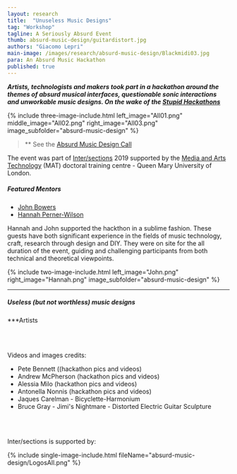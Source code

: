 ```yaml
---
layout: research
title:  "Unuseless Music Designs"
tag: "Workshop"
tagline: A Seriously Absurd Event
thumb: absurd-music-design/guitardistort.jpg
authors: "Giacomo Lepri"
main-image: /images/research/absurd-music-design/Blackmidi03.jpg
para: An Absurd Music Hackathon
published: true
---
```


***Artists, technologists and makers took part in a hackathon around the themes of absurd musical interfaces, questionable sonic interactions and unworkable music designs. On the wake of the [Stupid Hackathons](https://gist.github.com/cheeaun/c3fe6cbb11aef1e146a3474dccf63b87)***

{% include three-image-include.html left_image="All01.png" middle_image="All02.png" right_image="All03.png" image_subfolder="absurd-music-design" %}

>** See the [Absurd Music Design Call](http://instrumentslab.org/news/events/2019/08/08/absurd-november-2019.html)

The event was part of [Inter/sections](https://intersections.io/) 2019 supported by the [Media and Arts Technology](http://www.mat.qmul.ac.uk/) (MAT) doctoral training centre - Queen Mary University of London.

##### Featured Mentors

- [John Bowers](https://www.ncl.ac.uk/sacs/staff/profile/johnbowers.html)
- [Hannah Perner-Wilson](https://www.plusea.at)

Hannah and John supported the hackthon in a sublime fashion. These guests have both significant experience in the fields of music technology, craft, research through design and DIY. They were on site for the all duration of the event, guiding and challenging participants from both technical and theoretical viewpoints.

{% include two-image-include.html left_image="John.png" right_image="Hannah.png" image_subfolder="absurd-music-design" %}
___

##### Useless (but not worthless) music designs

***Artists

<br>
<br>

Videos and images credits:

- Pete Bennett ((hackathon pics and videos)
- Andrew McPherson (hackathon pics and videos)
- Alessia Milo (hackathon pics and videos)
- Antonella Nonnis (hackathon pics and videos)
- Jaques Carelman - Bicyclette-Harmonium
- Bruce Gray - Jimi's Nightmare - Distorted Electric Guitar Sculpture

<br>
<br>

Inter/sections is supported by:

{% include single-image-include.html fileName="absurd-music-design/LogosAll.png" %}
